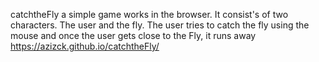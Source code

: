  catchtheFly
a simple game works in the browser. It consist's of two characters. The user and the fly. The user tries to catch the fly using the mouse and once the user gets close to the Fly, it runs away
</br>
https://azizck.github.io/catchtheFly/
